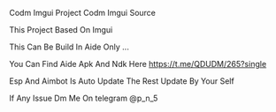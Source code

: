Codm Imgui Project
Codm Imgui Source 


This Project Based On Imgui

This Can Be Build In Aide Only ...

You Can Find Aide Apk And Ndk Here https://t.me/QDUDM/265?single

Esp And Aimbot Is Auto Update The Rest Update By Your Self

If Any Issue Dm Me On telegram @p_n_5
